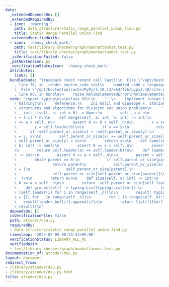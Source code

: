 ```yaml
---
data:
  _extendedDependsOn: []
  _extendedRequiredBy:
  - icon: ':warning:'
    path: data_structure/static_range_parallel_union_find.py
    title: Static Range Parallel Union Find
  _extendedVerifiedWith:
  - icon: ':heavy_check_mark:'
    path: test/library_checker/graph/manhattanmst.test.py
    title: test/library_checker/graph/manhattanmst.test.py
  _isVerificationFailed: false
  _pathExtension: py
  _verificationStatusIcon: ':heavy_check_mark:'
  attributes:
    links: []
  bundledCode: "Traceback (most recent call last):\n  File \"/opt/hostedtoolcache/PyPy/3.10.13/x64/lib/pypy3.10/site-packages/onlinejudge_verify/documentation/build.py\"\
    , line 76, in _render_source_code_stat\n    bundled_code = language.bundle(\n\
    \  File \"/opt/hostedtoolcache/PyPy/3.10.13/x64/lib/pypy3.10/site-packages/onlinejudge_verify/languages/python.py\"\
    , line 96, in bundle\n    raise NotImplementedError\nNotImplementedError\n"
  code: "import typing\n\n\nclass DSU:\n    '''\n    Implement (union by size) + (path\
    \ halving)\n\n    Reference:\n    Zvi Galil and Giuseppe F. Italiano,\n    Data\
    \ structures and algorithms for disjoint set union problems\n    '''\n\n    def\
    \ __init__(self, n: int = 0) -> None:\n        self._n = n\n        self.parent_or_size\
    \ = [-1] * n\n\n    def merge(self, a: int, b: int) -> int:\n        assert 0\
    \ <= a < self._n\n        assert 0 <= b < self._n\n\n        x = self.leader(a)\n\
    \        y = self.leader(b)\n\n        if x == y:\n            return x\n\n  \
    \      if -self.parent_or_size[x] < -self.parent_or_size[y]:\n            x, y\
    \ = y, x\n\n        self.parent_or_size[x] += self.parent_or_size[y]\n       \
    \ self.parent_or_size[y] = x\n\n        return x\n\n    def same(self, a: int,\
    \ b: int) -> bool:\n        assert 0 <= a < self._n\n        assert 0 <= b < self._n\n\
    \n        return self.leader(a) == self.leader(b)\n\n    def leader(self, a: int)\
    \ -> int:\n        assert 0 <= a < self._n\n\n        parent = self.parent_or_size[a]\n\
    \        while parent >= 0:\n            if self.parent_or_size[parent] < 0:\n\
    \                return parent\n            self.parent_or_size[a], a, parent\
    \ = (\n                self.parent_or_size[parent],\n                self.parent_or_size[parent],\n\
    \                self.parent_or_size[self.parent_or_size[parent]]\n          \
    \  )\n\n        return a\n\n    def size(self, a: int) -> int:\n        assert\
    \ 0 <= a < self._n\n\n        return -self.parent_or_size[self.leader(a)]\n\n\
    \    def groups(self) -> typing.List[typing.List[int]]:\n        leader_buf =\
    \ [self.leader(i) for i in range(self._n)]\n\n        result: typing.List[typing.List[int]]\
    \ = [[] for _ in range(self._n)]\n        for i in range(self._n):\n         \
    \   result[leader_buf[i]].append(i)\n\n        return list(filter(lambda r: r,\
    \ result))\n"
  dependsOn: []
  isVerificationFile: false
  path: atcoder/dsu.py
  requiredBy:
  - data_structure/static_range_parallel_union_find.py
  timestamp: '2024-02-05 08:23:41+09:00'
  verificationStatus: LIBRARY_ALL_AC
  verifiedWith:
  - test/library_checker/graph/manhattanmst.test.py
documentation_of: atcoder/dsu.py
layout: document
redirect_from:
- /library/atcoder/dsu.py
- /library/atcoder/dsu.py.html
title: atcoder/dsu.py
---
```

